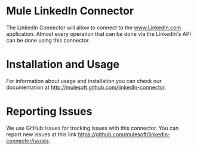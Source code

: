 # Mule LinkedIn Connector #

The LinkedIn Connector will allow to connect to the [www.LinkedIn.com ](www.linkedIn.com)application. Almost every operation that can be done via the LinkedIn's API can be done using this connector. 

# Installation and Usage #

For information about usage and installation you can check our documentation at http://mulesoft.github.com/linkedIn-connector.

# Reporting Issues #

We use GitHub:Issues for tracking issues with this connector. You can report new issues at this link https://github.com/mulesoft/linkedIn-connector/issues.